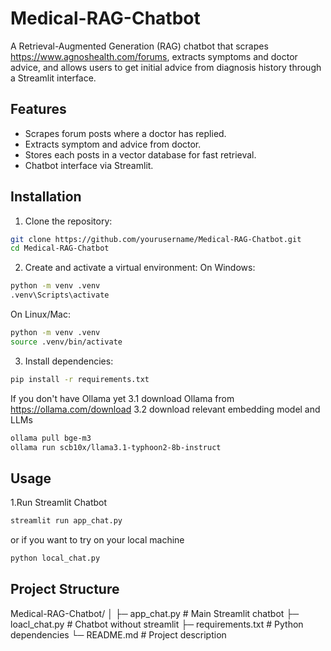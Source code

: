 # Medical-RAG-Chatbot

A Retrieval-Augmented Generation (RAG) chatbot that scrapes https://www.agnoshealth.com/forums, extracts symptoms and doctor advice, and allows users to get initial advice from diagnosis history through a Streamlit interface.

## Features

- Scrapes forum posts where a doctor has replied.
- Extracts symptom and advice from doctor.
- Stores each posts in a vector database for fast retrieval.
- Chatbot interface via Streamlit.

## Installation

1. Clone the repository:
```bash
git clone https://github.com/yourusername/Medical-RAG-Chatbot.git
cd Medical-RAG-Chatbot
```
2. Create and activate a virtual environment:
On Windows:
```bash
python -m venv .venv
.venv\Scripts\activate
```
On Linux/Mac:
```bash
python -m venv .venv
source .venv/bin/activate
```
3. Install dependencies:
```bash
pip install -r requirements.txt
```
If you don't have Ollama yet
3.1 download Ollama from https://ollama.com/download
3.2 download relevant embedding model and LLMs
```bash
ollama pull bge-m3
ollama run scb10x/llama3.1-typhoon2-8b-instruct
```
## Usage
1.Run Streamlit Chatbot
```bash
streamlit run app_chat.py
```
or if you want to try on your local machine 
```bash
python local_chat.py
```
## Project Structure
Medical-RAG-Chatbot/
│
├─ app_chat.py          # Main Streamlit chatbot
├─ loacl_chat.py        # Chatbot without streamlit
├─ requirements.txt     # Python dependencies
└─ README.md            # Project description






